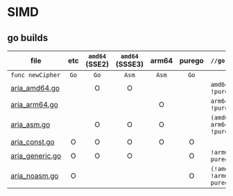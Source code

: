 # SIMD

## go builds

| file                                 | etc  | `amd64` (SSE2) | `amd64` (SSSE3) | arm64 | purego | `//go:build`                     |
|--------------------------------------|:----:|:--------------:|:---------------:|:-----:|:------:|----------------------------------|
| `func newCipher`                     | `Go` | `Go`           | `Asm`           | `Asm` | `Go`   |                                  |
| [aria_amd64.go](./aria_amd64.go)     |      | O              | O               |       |        | `amd64 && !purego`               |
| [aria_arm64.go](./aria_arm64.go)     |      |                |                 | O     |        | `arm64 && !purego`               |
| [aria_asm.go](./aria_asm.go)         |      | O              | O               | O     |        | `(amd64 \|\| arm64) && !purego`  |
| [aria_const.go](./aria_const.go)     | O    | O              | O               | O     | O      |                                  |
| [aria_generic.go](./aria_generic.go) | O    | O              | O               |       | O      | `!arm64 \|\| purego`             |
| [aria_noasm.go](./aria_noasm.go)     | O    |                |                 |       | O      | `(!amd64 && !arm64) \|\| purego` |
